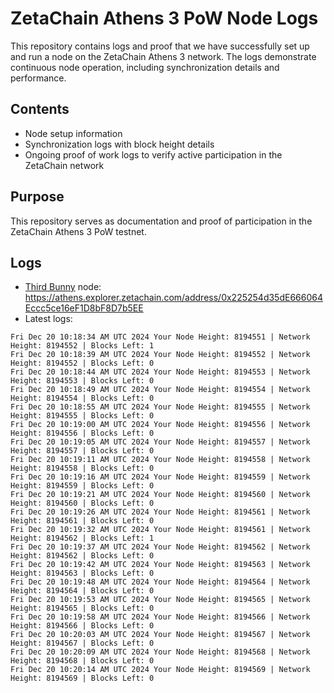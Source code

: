 # ZetaChain Athens 3 PoW Node Logs
This repository contains logs and proof that we have successfully set up and run a node on the ZetaChain Athens 3 network. The logs demonstrate continuous node operation, including synchronization details and performance.

## Contents
- Node setup information
- Synchronization logs with block height details
- Ongoing proof of work logs to verify active participation in the ZetaChain network

## Purpose
This repository serves as documentation and proof of participation in the ZetaChain Athens 3 PoW testnet.

## Logs

- [Third Bunny](https://thirdbunny.xyz/) node: https://athens.explorer.zetachain.com/address/0x225254d35dE666064Eccc5ce16eF1D8bF8D7b5EE
- Latest logs:
```
Fri Dec 20 10:18:34 AM UTC 2024 Your Node Height: 8194551 | Network Height: 8194552 | Blocks Left: 1
Fri Dec 20 10:18:39 AM UTC 2024 Your Node Height: 8194552 | Network Height: 8194552 | Blocks Left: 0
Fri Dec 20 10:18:44 AM UTC 2024 Your Node Height: 8194553 | Network Height: 8194553 | Blocks Left: 0
Fri Dec 20 10:18:49 AM UTC 2024 Your Node Height: 8194554 | Network Height: 8194554 | Blocks Left: 0
Fri Dec 20 10:18:55 AM UTC 2024 Your Node Height: 8194555 | Network Height: 8194555 | Blocks Left: 0
Fri Dec 20 10:19:00 AM UTC 2024 Your Node Height: 8194556 | Network Height: 8194556 | Blocks Left: 0
Fri Dec 20 10:19:05 AM UTC 2024 Your Node Height: 8194557 | Network Height: 8194557 | Blocks Left: 0
Fri Dec 20 10:19:11 AM UTC 2024 Your Node Height: 8194558 | Network Height: 8194558 | Blocks Left: 0
Fri Dec 20 10:19:16 AM UTC 2024 Your Node Height: 8194559 | Network Height: 8194559 | Blocks Left: 0
Fri Dec 20 10:19:21 AM UTC 2024 Your Node Height: 8194560 | Network Height: 8194560 | Blocks Left: 0
Fri Dec 20 10:19:26 AM UTC 2024 Your Node Height: 8194561 | Network Height: 8194561 | Blocks Left: 0
Fri Dec 20 10:19:32 AM UTC 2024 Your Node Height: 8194561 | Network Height: 8194562 | Blocks Left: 1
Fri Dec 20 10:19:37 AM UTC 2024 Your Node Height: 8194562 | Network Height: 8194562 | Blocks Left: 0
Fri Dec 20 10:19:42 AM UTC 2024 Your Node Height: 8194563 | Network Height: 8194563 | Blocks Left: 0
Fri Dec 20 10:19:48 AM UTC 2024 Your Node Height: 8194564 | Network Height: 8194564 | Blocks Left: 0
Fri Dec 20 10:19:53 AM UTC 2024 Your Node Height: 8194565 | Network Height: 8194565 | Blocks Left: 0
Fri Dec 20 10:19:58 AM UTC 2024 Your Node Height: 8194566 | Network Height: 8194566 | Blocks Left: 0
Fri Dec 20 10:20:03 AM UTC 2024 Your Node Height: 8194567 | Network Height: 8194567 | Blocks Left: 0
Fri Dec 20 10:20:09 AM UTC 2024 Your Node Height: 8194568 | Network Height: 8194568 | Blocks Left: 0
Fri Dec 20 10:20:14 AM UTC 2024 Your Node Height: 8194569 | Network Height: 8194569 | Blocks Left: 0
```
